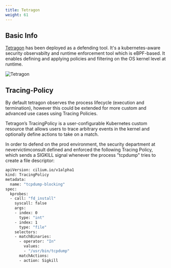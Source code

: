 ```yaml
---
title: Tetragon
weight: 61
---
```


## Basic Info

[Tetragon](https://tetragon.io/) has been deployed as a defending tool. It's a kubernetes-aware security observabilty and runtime enforcement tool which is eBPF-based. It enables defining and applying policies and filtering on the OS kernel level at runtime.

![Tetragon](https://tetragon.io/images/diagram-illustration.png)

## Tracing-Policy

By default tetragon observes the process lifecycle (execution and termination), however this could be extended for more custom and advanced use cases using Tracing Policies.

Tetragon’s TracingPolicy is a user-configurable Kubernetes custom resource that allows users to trace arbitrary events in the kernel and optionally define actions to take on a match.

In order to defend on the prod environment, the security department at nevervictimconsult defined and enforced the following Tracing Policy, which sends a SIGKILL signal whenever the process "tcpdump" tries to create a file descriptor:

```bash
apiVersion: cilium.io/v1alpha1
kind: TracingPolicy
metadata:
  name: "tcpdump-blocking"
spec:
  kprobes:
  - call: "fd_install"
    syscall: false
    args:
    - index: 0
      type: "int"
    - index: 1
      type: "file"
    selectors:
    - matchBinaries:
      - operator: "In"
        values:
        - "/usr/bin/tcpdump"
      matchActions:
      - action: Sigkill
```
